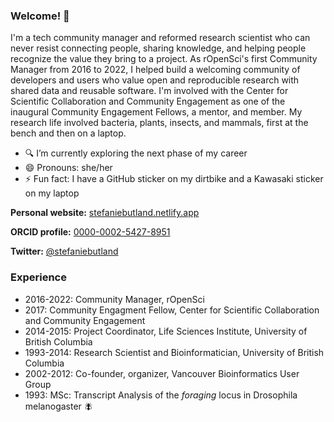 ### Welcome! 👋

I'm a tech community manager and reformed research scientist who can never resist connecting people, sharing knowledge, and helping people recognize the value they bring to a project. As rOpenSci's first Community Manager from 2016 to 2022, I helped build a welcoming community of developers and users who value open and reproducible research with shared data and reusable software. I'm involved with the Center for Scientific Collaboration and Community Engagement as one of the inaugural Community Engagement Fellows, a mentor, and member. My research life involved bacteria, plants, insects, and mammals, first at the bench and then on a laptop. 

- 🔍 I’m currently exploring the next phase of my career
- 😄 Pronouns: she/her
- ⚡ Fun fact: I have a GitHub sticker on my dirtbike and a Kawasaki sticker on my laptop

**Personal website:** [stefaniebutland.netlify.app](https://stefaniebutland.netlify.app/)

**ORCID profile:** [0000-0002-5427-8951](https://orcid.org/0000-0002-5427-8951)

**Twitter:** [@stefaniebutland](https://twitter.com/stefaniebutland)

### Experience

- 2016-2022: Community Manager, rOpenSci
- 2017: Community Engagment Fellow, Center for Scientific Collaboration and Community Engagement
- 2014-2015: Project Coordinator, Life Sciences Institute, University of British Columbia
- 1993-2014: Research Scientist and Bioinformatician, University of British Columbia
- 2002-2012: Co-founder, organizer, Vancouver Bioinformatics User Group
- 1993: MSc: Transcript Analysis of the _foraging_ locus in Drosophila melanogaster 🪰








<!--
**stefaniebutland/stefaniebutland** is a ✨ _special_ ✨ repository because its `README.md` (this file) appears on your GitHub profile.

Here are some ideas to get you started:

- 🔭 I’m currently working on ...
- 🌱 I’m currently learning ...
- 👯 I’m looking to collaborate on ...
- 🤔 I’m looking for help with ...
- 💬 Ask me about ...
- 📫 How to reach me: ...
- 😄 Pronouns: ...
- ⚡ Fun fact: ...
-->
